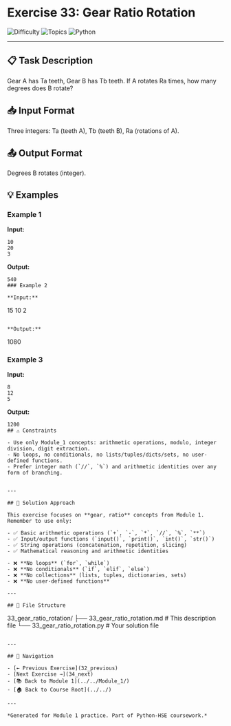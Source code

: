 # Exercise 33: Gear Ratio Rotation

![Difficulty](https://img.shields.io/badge/Difficulty-Module%201-green)
![Topics](https://img.shields.io/badge/Topics-gear%2C%20ratio-blue)
![Python](https://img.shields.io/badge/Python-Module%201%20Concepts-yellow)

---

## 📋 Task Description

Gear A has Ta teeth, Gear B has Tb teeth. If A rotates Ra times, how many degrees does B rotate?
## 📥 Input Format

Three integers: Ta (teeth A), Tb (teeth B), Ra (rotations of A).
## 📤 Output Format

Degrees B rotates (integer).
## 💡 Examples

### Example 1

**Input:**
```
10
20
3
```

**Output:**
```
540
### Example 2

**Input:**
```
15
10
2
```

**Output:**
```
1080
### Example 3

**Input:**
```
8
12
5
```

**Output:**
```
1200
## ⚠️ Constraints

- Use only Module_1 concepts: arithmetic operations, modulo, integer division, digit extraction.
- No loops, no conditionals, no lists/tuples/dicts/sets, no user-defined functions.
- Prefer integer math (`//`, `%`) and arithmetic identities over any form of branching.


---

## 🎯 Solution Approach

This exercise focuses on **gear, ratio** concepts from Module 1. Remember to use only:

- ✅ Basic arithmetic operations (`+`, `-`, `*`, `//`, `%`, `**`)
- ✅ Input/output functions (`input()`, `print()`, `int()`, `str()`)
- ✅ String operations (concatenation, repetition, slicing)
- ✅ Mathematical reasoning and arithmetic identities

- ❌ **No loops** (`for`, `while`)
- ❌ **No conditionals** (`if`, `elif`, `else`)
- ❌ **No collections** (lists, tuples, dictionaries, sets)
- ❌ **No user-defined functions**

---

## 📁 File Structure
```
33_gear_ratio_rotation/
├── 33_gear_ratio_rotation.md     # This description file
└── 33_gear_ratio_rotation.py     # Your solution file
```

---

## 🔗 Navigation

- [← Previous Exercise](32_previous) 
- [Next Exercise →](34_next)
- [📚 Back to Module 1](../../Module_1/)
- [🏠 Back to Course Root](../../)

---

*Generated for Module 1 practice. Part of Python-HSE coursework.*
